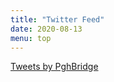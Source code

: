 ```yaml
---
title: "Twitter Feed"
date: 2020-08-13
menu: top
---
```


<a class="twitter-timeline" href="https://twitter.com/PghBridge?ref_src=twsrc%5Etfw">Tweets by PghBridge</a> <script async src="https://platform.twitter.com/widgets.js" charset="utf-8"></script> 
